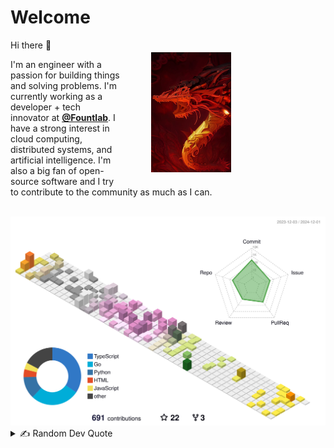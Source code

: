 # Welcome
<div style="overflow: auto; width: 80%">
<img align="right" src="artifacts/mech-drgn.jpeg" width="128" height="192" vspace="20px" hspace="50px"/>
Hi there 👋

I'm an engineer with a passion for building things and solving problems. I'm currently working as a developer + tech innovator at [**@Fountlab**](https://fountlab.io/). I have a strong interest in cloud computing, distributed systems, and artificial intelligence. I'm also a big fan of open-source software and I try to contribute to the community as much as I can.
</div>

<br />

<!--
## 🌐 Socials
[![LinkedIn](https://img.shields.io/badge/LinkedIn-%230077B5.svg?logo=linkedin&logoColor=white)](https://linkedin.com/in/souyama)
[![Medium](https://img.shields.io/badge/Medium-12100E?logo=medium&logoColor=white)](https://medium.com/@souyama)

<br />

## 🏆 GitHub Trophies

<picture>
<source
  srcset="https://github-profile-trophy.vercel.app/?username=sansmoraxz&theme=radical&no-frame=true&no-bg=true&column=-1"
  media="(prefers-color-scheme: dark)"
/>
<source
  srcset="https://github-profile-trophy.vercel.app/?username=sansmoraxz&theme=flat&no-frame=true&no-bg=true&column=-1"
  media="(prefers-color-scheme: light), (prefers-color-scheme: no-preference)"
/>
<img src="https://github-profile-trophy.vercel.app/?username=sansmoraxz&theme=flat&no-frame=true&no-bg=true&column=-1" />
</picture>

<br />

## 💻 Tech Stack

#### Languages I know

<p align="center">
  <img src="https://cdn.jsdelivr.net/gh/devicons/devicon/icons/java/java-original.svg" height="60" hspace="10" />
  <img src="https://cdn.jsdelivr.net/gh/devicons/devicon/icons/kotlin/kotlin-original.svg" height="60" hspace="10" />
  <img src="https://cdn.jsdelivr.net/gh/devicons/devicon/icons/python/python-original.svg" height="60" hspace="10" />
  <img src="https://cdn.jsdelivr.net/gh/devicons/devicon/icons/javascript/javascript-original.svg" height="60" hspace="10" />
  <img src="https://cdn.jsdelivr.net/gh/devicons/devicon/icons/typescript/typescript-original.svg" height="60" hspace="10" />
</p>

#### Cloud Platforms I worked in

<p align="center">
  <img src="https://cdn.jsdelivr.net/gh/devicons/devicon/icons/amazonwebservices/amazonwebservices-original.svg" height="60" hspace="10" />
  <img src="https://cdn.jsdelivr.net/gh/devicons/devicon/icons/azure/azure-original.svg" height="60" hspace="10" />
</p>

#### Tools I am comortable using

<p align="center">
  <img src="https://cdn.jsdelivr.net/gh/devicons/devicon/icons/vscode/vscode-original.svg" height="60" hspace="10" />
  <img src="https://cdn.jsdelivr.net/gh/devicons/devicon/icons/jetbrains/jetbrains-original.svg" height="60" hspace="10" />
  <img src="https://cdn.jsdelivr.net/gh/devicons/devicon/icons/jira/jira-original.svg" height="60" hspace="10" />
</p>

#### What I used in Javascript

<p align="center">
  <img src="https://cdn.jsdelivr.net/gh/devicons/devicon/icons/materialui/materialui-original.svg" height="60" hspace="10" />
  <img src="https://cdn.jsdelivr.net/gh/devicons/devicon/icons/react/react-original.svg" height="60" hspace="10" />
  <img src="https://cdn.jsdelivr.net/gh/devicons/devicon/icons/webpack/webpack-original.svg" height="60" hspace="10" />
  <img src="https://cdn.jsdelivr.net/gh/devicons/devicon/icons/yarn/yarn-original.svg" height="60" hspace="10" />
  <img src="https://cdn.jsdelivr.net/gh/devicons/devicon/icons/npm/npm-original-wordmark.svg" height="60" hspace="10" />
</p>

#### What I know in Java

<p align="center">
  <img src="https://user-images.githubusercontent.com/25181517/183891303-41f257f8-6b3d-487c-aa56-c497b880d0fb.png" height="60" hspace="10" />
  <img src="https://user-images.githubusercontent.com/25181517/117533873-484d4480-afef-11eb-9fad-67c8605e3592.png" height="60" hspace="10" />
  <img src="https://user-images.githubusercontent.com/25181517/183892181-ad32b69e-3603-418c-b8e7-99e976c2a784.png" height="60" hspace="10" />
  <img src="https://user-images.githubusercontent.com/25181517/183017085-067f30b6-1032-4f89-adc4-ba917d6d0f3a.png" height="60" hspace="10" />
  <img src="https://user-images.githubusercontent.com/25181517/117207242-07d5a700-adf4-11eb-975e-be04e62b984b.png" height="60" hspace="10" />
  <img src="https://user-images.githubusercontent.com/25181517/190229463-87fa862f-ccf0-48da-8023-940d287df610.png" height="60" hspace="10" />
</p>

#### Database I worked with

<p align="center">
  <img src="https://cdn.jsdelivr.net/gh/devicons/devicon/icons/postgresql/postgresql-original.svg" height="60" hspace="10" />
  <img src="https://user-images.githubusercontent.com/25181517/183893668-d45b89f9-bd9f-4143-b61a-7db9ac6bbd5e.png" height="60" hspace="10" />
  <img src="https://user-images.githubusercontent.com/25181517/182884177-d48a8579-2cd0-447a-b9a6-ffc7cb02560e.png" height="60" hspace="10" />
  <img src="https://user-images.githubusercontent.com/25181517/182884894-d3fa6ee0-f2b4-4960-9961-64740f533f2a.png" height="60" hspace="10" />
</p>

#### Cloud Native tools I like

<p align="center">
  <img src="https://user-images.githubusercontent.com/25181517/192158606-7c2ef6bd-6e04-47cf-b5bc-da2797cb5bda.png" height="60" hspace="10" />
  <img src="https://cdn.jsdelivr.net/gh/devicons/devicon/icons/docker/docker-original.svg" height="60" hspace="10" />
  <img src="https://user-images.githubusercontent.com/25181517/182534006-037f08b5-8e7b-4e5f-96b6-5d2a5558fa85.png" height="60" hspace="10" />
  <img src="https://cdn.jsdelivr.net/gh/devicons/devicon/icons/terraform/terraform-original.svg" height="60" hspace="10" />
  
<p/>
<p align="center">
  <img src="https://cdn.jsdelivr.net/gh/devicons/devicon/icons/grafana/grafana-original.svg" height="60" hspace="10" />
  <img src="https://user-images.githubusercontent.com/25181517/190230082-55409fe9-d5a2-4f3d-bdba-0f0946190e67.png" height="60" hspace="10" />
  <img src="https://user-images.githubusercontent.com/25181517/182534182-c510199a-7a4d-4084-96e3-e3db2251bbce.png" height="60" hspace="10" />
  <img src="https://github.com/cncf/artwork/blob/285639617e1e98ed756bccf0697752b5f6e33e33/projects/keda/icon/color/keda-icon-color.png" height="60" hspace="10" />
</p>

#### Operating System I prefer

<p align="center">
  <img src="https://cdn.jsdelivr.net/gh/devicons/devicon/icons/linux/linux-original.svg" height="60" hspace="10" />
  <img src="https://user-images.githubusercontent.com/25181517/186884150-05e9ff6d-340e-4802-9533-2c3f02363ee3.png" height="60" hspace="10" />
</p>

<br />

## 📊 GitHub Stats


<picture>
<source
  srcset="https://github-readme-stats.vercel.app/api?username=sansmoraxz&theme=radical&bg_color=00000000&hide_border=true&include_all_commits=true&count_private=true&show_icons=true"
  media="(prefers-color-scheme: dark)"
/>
<source
  srcset="https://github-readme-stats.vercel.app/api?username=sansmoraxz&theme=default&bg_color=00000000&hide_border=true&include_all_commits=true&count_private=true&show_icons=true"
  media="(prefers-color-scheme: light), (prefers-color-scheme: no-preference)"
/>
<img src="https://github-readme-stats.vercel.app/api?username=sansmoraxz&theme=default&bg_color=00000000&hide_border=true&include_all_commits=true&count_private=true&show_icons=true" />
</picture>

<br/>

<picture>
<source
  srcset="https://github-readme-streak-stats.herokuapp.com/?user=sansmoraxz&theme=radical&background=00000000&hide_border=true"
  media="(prefers-color-scheme: dark)"
/>
<source
  srcset="https://github-readme-streak-stats.herokuapp.com/?user=sansmoraxz&theme=buefy&background=00000000&hide_border=true"
  media="(prefers-color-scheme: light), (prefers-color-scheme: no-preference)"
/>
<img src="https://github-readme-streak-stats.herokuapp.com/?user=sansmoraxz&theme=buefy&background=00000000&hide_border=true" />
</picture>

<br/>
-->

<picture>
<source
  srcset="profile-3d-contrib/profile-transparent-radial.svg"
  media="(prefers-color-scheme: dark)"
/>
<source
  srcset="profile-3d-contrib/profile-transparent-season.svg"
  media="(prefers-color-scheme: light), (prefers-color-scheme: no-preference)"
/>
<img src="profile-3d-contrib/profile-transparent-season.svg" />
</picture>

<br/>

<details>
   <summary>✍️ Random Dev Quote</summary>
  
   <br/>

   <picture>
      <source
      srcset="https://quotes-github-readme.vercel.app/api?theme=dark&type=horizontal"
      media="(prefers-color-scheme: dark)"
      />
      <source
      srcset="https://quotes-github-readme.vercel.app/api?theme=light&type=horizontal"
      media="(prefers-color-scheme: light), (prefers-color-scheme: no-preference)"
      />
      <img src="https://quotes-github-readme.vercel.app/api?theme=light&type=horizontal" />
   </picture>
</details>


<!-- Proudly created with GPRM ( https://gprm.itsvg.in ) -->

